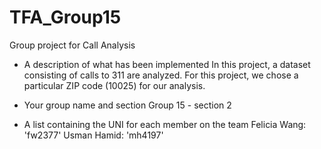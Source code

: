 # TFA_Group15
Group project for Call Analysis

- A description of what has been implemented
In this project, a dataset consisting of calls to 311 are analyzed. For this project, we chose a particular ZIP code (10025) for our analysis. 

- Your group name and section
Group 15 - section 2
- A list containing the UNI for each member on the team
Felicia Wang: 'fw2377'
Usman Hamid: 'mh4197'
